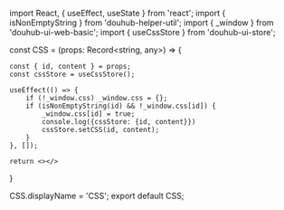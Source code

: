 import React, { useEffect, useState } from 'react';
import { isNonEmptyString } from 'douhub-helper-util';
import { _window } from 'douhub-ui-web-basic';
import { useCssStore } from 'douhub-ui-store';

const CSS = (props: Record<string, any>) => {

    const { id, content } = props;
    const cssStore = useCssStore();

    useEffect(() => {
        if (!_window.css) _window.css = {};
        if (isNonEmptyString(id) && !_window.css[id]) {
            _window.css[id] = true;
            console.log({cssStore: {id, content}})
            cssStore.setCSS(id, content);
        }   
    }, []);

    return <></>
}


CSS.displayName = 'CSS';
export default CSS;